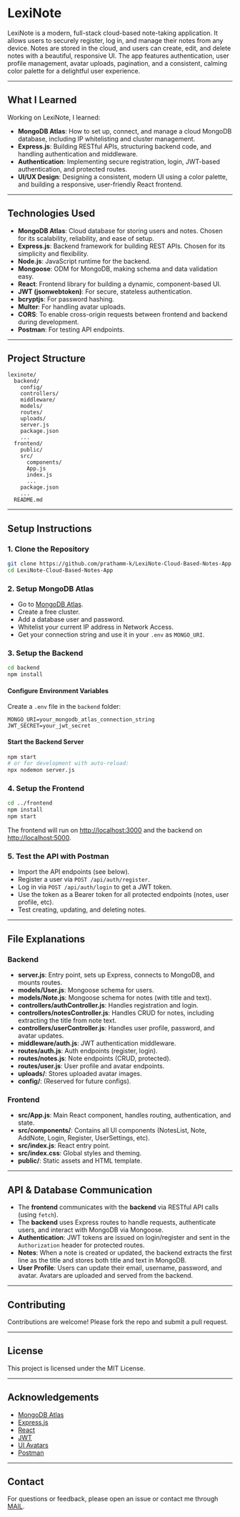 # LexiNote

LexiNote is a modern, full-stack cloud-based note-taking application. It allows users to securely register, log in, and manage their notes from any device. Notes are stored in the cloud, and users can create, edit, and delete notes with a beautiful, responsive UI. The app features authentication, user profile management, avatar uploads, pagination, and a consistent, calming color palette for a delightful user experience.

---

## What I Learned

Working on LexiNote, I learned:
- **MongoDB Atlas**: How to set up, connect, and manage a cloud MongoDB database, including IP whitelisting and cluster management.
- **Express.js**: Building RESTful APIs, structuring backend code, and handling authentication and middleware.
- **Authentication**: Implementing secure registration, login, JWT-based authentication, and protected routes.
- **UI/UX Design**: Designing a consistent, modern UI using a color palette, and building a responsive, user-friendly React frontend.

---

## Technologies Used

- **MongoDB Atlas**: Cloud database for storing users and notes. Chosen for its scalability, reliability, and ease of setup.
- **Express.js**: Backend framework for building REST APIs. Chosen for its simplicity and flexibility.
- **Node.js**: JavaScript runtime for the backend.
- **Mongoose**: ODM for MongoDB, making schema and data validation easy.
- **React**: Frontend library for building a dynamic, component-based UI.
- **JWT (jsonwebtoken)**: For secure, stateless authentication.
- **bcryptjs**: For password hashing.
- **Multer**: For handling avatar uploads.
- **CORS**: To enable cross-origin requests between frontend and backend during development.
- **Postman**: For testing API endpoints.

---

## Project Structure

```
lexinote/
  backend/
    config/
    controllers/
    middleware/
    models/
    routes/
    uploads/
    server.js
    package.json
    ...
  frontend/
    public/
    src/
      components/
      App.js
      index.js
      ...
    package.json
    ...
  README.md
```

---

## Setup Instructions

### 1. Clone the Repository
```bash
git clone https://github.com/prathamm-k/LexiNote-Cloud-Based-Notes-App.git
cd LexiNote-Cloud-Based-Notes-App
```

### 2. Setup MongoDB Atlas
- Go to [MongoDB Atlas](https://cloud.mongodb.com/).
- Create a free cluster.
- Add a database user and password.
- Whitelist your current IP address in Network Access.
- Get your connection string and use it in your `.env` as `MONGO_URI`.

### 3. Setup the Backend
```bash
cd backend
npm install
```

#### Configure Environment Variables
Create a `.env` file in the `backend` folder:
```
MONGO_URI=your_mongodb_atlas_connection_string
JWT_SECRET=your_jwt_secret
```

#### Start the Backend Server
```bash
npm start
# or for development with auto-reload:
npx nodemon server.js
```

### 4. Setup the Frontend
```bash
cd ../frontend
npm install
npm start
```
The frontend will run on [http://localhost:3000](http://localhost:3000) and the backend on [http://localhost:5000](http://localhost:5000).

### 5. Test the API with Postman
- Import the API endpoints (see below).
- Register a user via `POST /api/auth/register`.
- Log in via `POST /api/auth/login` to get a JWT token.
- Use the token as a Bearer token for all protected endpoints (notes, user profile, etc).
- Test creating, updating, and deleting notes.

---

## File Explanations

### Backend
- **server.js**: Entry point, sets up Express, connects to MongoDB, and mounts routes.
- **models/User.js**: Mongoose schema for users.
- **models/Note.js**: Mongoose schema for notes (with title and text).
- **controllers/authController.js**: Handles registration and login.
- **controllers/notesController.js**: Handles CRUD for notes, including extracting the title from note text.
- **controllers/userController.js**: Handles user profile, password, and avatar updates.
- **middleware/auth.js**: JWT authentication middleware.
- **routes/auth.js**: Auth endpoints (register, login).
- **routes/notes.js**: Note endpoints (CRUD, protected).
- **routes/user.js**: User profile and avatar endpoints.
- **uploads/**: Stores uploaded avatar images.
- **config/**: (Reserved for future configs).

### Frontend
- **src/App.js**: Main React component, handles routing, authentication, and state.
- **src/components/**: Contains all UI components (NotesList, Note, AddNote, Login, Register, UserSettings, etc).
- **src/index.js**: React entry point.
- **src/index.css**: Global styles and theming.
- **public/**: Static assets and HTML template.

---

## API & Database Communication

- The **frontend** communicates with the **backend** via RESTful API calls (using `fetch`).
- The **backend** uses Express routes to handle requests, authenticate users, and interact with MongoDB via Mongoose.
- **Authentication**: JWT tokens are issued on login/register and sent in the `Authorization` header for protected routes.
- **Notes**: When a note is created or updated, the backend extracts the first line as the title and stores both title and text in MongoDB.
- **User Profile**: Users can update their email, username, password, and avatar. Avatars are uploaded and served from the backend.

---

## Contributing

Contributions are welcome! Please fork the repo and submit a pull request.

---

## License

This project is licensed under the MIT License.

---

## Acknowledgements

- [MongoDB Atlas](https://www.mongodb.com/cloud/atlas)
- [Express.js](https://expressjs.com/)
- [React](https://react.dev/)
- [JWT](https://jwt.io/)
- [UI Avatars](https://ui-avatars.com/)
- [Postman](https://www.postman.com/)

---

## Contact

For questions or feedback, please open an issue or contact me through [MAIL](kairamkondapratham@gmail.com).
